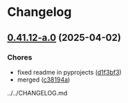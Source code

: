 # Changelog

## [0.41.12-a.0](https://github.com/ceccopierangiolieugenio/pyTermTk/compare/pyTermTk-v0.41.11-a.0...pyTermTk-v0.41.12-a.0) (2025-04-02)


### Chores

* fixed readme in pyprojects ([d1f3bf3](https://github.com/ceccopierangiolieugenio/pyTermTk/commit/d1f3bf36208edf7f36e867c5631d5186f4b5d2db))
* merged ([c38194a](https://github.com/ceccopierangiolieugenio/pyTermTk/commit/c38194a951d86d3ab040bc7bad9397c7861c2c2a))

../../CHANGELOG.md

